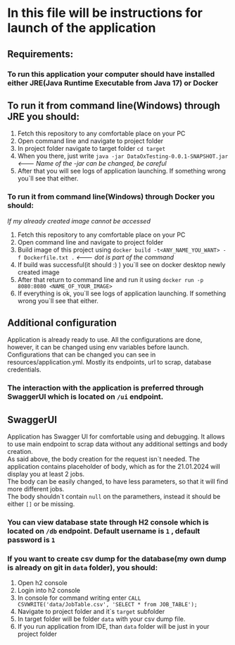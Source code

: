# In this file will be instructions for launch of the application
## Requirements:
### To run this application your computer should have installed either JRE(Java Runtime Executable from Java 17) or Docker
## To run it from command line(Windows) through JRE you should:
1. Fetch this repository to any comfortable place on your PC
2. Open command line and navigate to project folder
3. In project folder navigate to target folder ```cd target```
4. When you there, just write ```java -jar DataOxTesting-0.0.1-SNAPSHOT.jar``` *<--- Name of the -jar can be changed, be careful*
5. After that you will see logs of application launching. If something wrong you\`ll see that either.
### To run it from command line(Windows) through Docker you should:
*If my already created image cannot be accessed*
1. Fetch this repository to any comfortable place on your PC
2. Open command line and navigate to project folder
3. Build image of this project using ```docker build -t<ANY_NAME_YOU_WANT> -f Dockerfile.txt .``` *<--- dot is part of the command*
4. If build was successful(it should :) ) you`ll see on docker desktop newly created image
5. After that return to command line and run it using ```docker run -p 8080:8080 <NAME_OF_YOUR_IMAGE>```
6. If everything is ok, you\`ll see logs of application launching. If something wrong you\`ll see that either.

## Additional configuration
Application is already ready to use. All the configurations are done, however, it can be changed using env variables before launch.
Configurations that can be changed you can see in resources/application.yml. Mostly its endpoints, url to scrap, database credentials.

### The interaction with the application is preferred through SwaggerUI which is located on `/ui` endpoint.

## SwaggerUI
Application has Swagger UI for comfortable using and debugging. It allows to use main endpoint to scrap data without any additional settings and body creation.  
As said above, the body creation for the request isn\`t needed. The application contains placeholder of body, which as for the 21.01.2024 will display you at least 2 jobs.  
The body can be easily changed, to have less parameters, so that it will find more different jobs.  
The body shouldn\`t contain ```null``` on the paramethers, instead it should be either `[]` or be missing.

### You can view database state through H2 console which is located on `/db` endpoint. Default username is `1` , default password is `1` 
### If you want to create csv dump for the database(my own dump is already on git in `data` folder), you should:
1. Open h2 console
2. Login into h2 console
3. In console for command writing enter `CALL CSVWRITE('data/JobTable.csv', 'SELECT * from JOB_TABLE');`
4. Navigate to project folder and it\`s `target` subfolder
5. In target folder will be folder `data` with your csv dump file.
6. If you run application from IDE, than `data` folder will be just in your project folder

